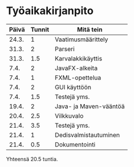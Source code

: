 # Työaikakirjanpito

Päivä | Tunnit | Mitä tein
---   | ---    |  ---
24.3. | 1      | Vaatimusmäärittely
31.3. | 2      | Parseri
31.3. | 1.5    | Karvalakkikäyttis
7.4.  | 2      | JavaFX-alkeita
7.4.  | 1      | FXML-opettelua
7.4.  | 2      | GUI käyttöön
7.4.  | 1.5    | Testejä yms.
19.4. | 2      | Java- ja Maven-vääntöä
20.4. | 2.5    | Vilkkuvalo
21.4. | 3.5    | Testejä yms. 
21.4. | 1      | Dedisvalmistautuminen
21.4. | 0.5    | Dokumentointi

Yhteensä 20.5 tuntia.
